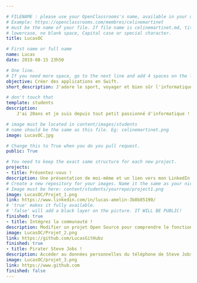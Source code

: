 ```yaml
---

# FILENAME : please use your OpenClassrooms's name, available in your url.
# Example: https://openclassrooms.com/membres/celinemartinet
# must be the name of your file. If file name is celinemartinet.md, title is celinemartinet.
# lowercase, no blank space, Capital case or special character.
title: LucasOC

# First name or full name
name: Lucas 
date: 2019-08-15 23h50

# One line.
# If you need more space, go to the next line and add 4 spaces on the left, as in 'description'.
objective: Créer des applications en Swift.
short_description: J'adore le sport, voyager et bien sûr l'informatique. J'espère un jour donner des conseils à mon mentor.

# don't touch that
template: students
description:
    J'ai 20ans et je suis depuis tout petit passionné d'informatique ! Plus particulièrement attiré par le développement mobile et donc iOS, je vise à pouvoir pirater tous les téléphones "Apple" à la fin de ma formation ! Merci, au revoir.

# image must be located in content/images/students
# name should be the same as this file. Eg: celinemartinet.png
image: LucasOC.jpg

# Change this to True when you do you pull request.
public: True

# You need to keep the exact same structure for each new project.
projects:
- title: Présentez-vous !
description: Une présentation de moi-même et un lien vers mon LinkedIn.
# Create a new repository for your images. Name it the same as your nickname and profile picture.
# Image must be here: content/students/yourrepo/project1.png
image: LucasOC/Projet_1.png
link: https://www.linkedin.com/in/lucas-amelin-3b8b85190/
# 'true' makes it fully available.
# 'false' will add a black layer on the picture. IT WILL BE PUBLIC!
finished: true
- title: Intégrez la communauté !
description: Modifier un projet Open Source pour comprendre le fonctionnement de Git, de Github et des pull requests. 
image: LucasOC/Projet_2.png
link: https://github.com/LucasGitHubz
finished: true
- title: Pirater Steve Jobs !
description: Accéder au données personnelles du téléphone de Steve Jobs.
image: LucasOC/projet_3.png
link: https://www.github.com
finished: false
---
```

